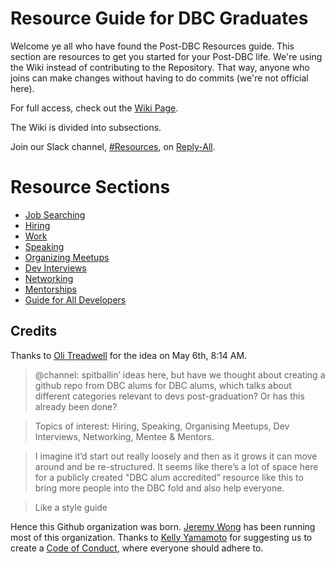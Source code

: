 # Resource Guide for DBC Graduates

Welcome ye all who have found the Post-DBC Resources guide. This section are resources to get you started for your Post-DBC life. We're using the Wiki instead of contributing to the Repository. That way, anyone who joins can make changes without having to do commits (we're not official here).

For full access, check out the [Wiki Page](https://github.com/DBC-Boots/Resources/wiki).

The Wiki is divided into subsections.

Join our Slack channel, [#Resources](https://reply-all.slack.com/messages/resources/), on [Reply-All](reply-all.slack.com/messages/general/).

# Resource Sections
* [Job Searching](https://github.com/DBC-Boots/Resources/wiki/Job-Searching)
* [Hiring](https://github.com/DBC-Boots/Resources/wiki/Hiring)
* [Work](https://github.com/DBC-Boots/Resources/wiki/Work)
* [Speaking](https://github.com/DBC-Boots/Resources/wiki/Speaking)
* [Organizing Meetups](https://github.com/DBC-Boots/Resources/wiki/Organizing-Meetups)
* [Dev Interviews](https://github.com/DBC-Boots/Resources/wiki/Dev-Interviews)
* [Networking](https://github.com/DBC-Boots/Resources/wiki/Networking)
* [Mentorships](https://github.com/DBC-Boots/Resources/wiki/Mentorships)
* [Guide for All Developers](https://github.com/DBC-Boots/Resources/wiki/Guide-for-All-Developers)

## Credits

Thanks to [Oli Treadwell](https://twitter.com/olitreadwell) for the idea on May 6th, 8:14 AM.

> @channel: spitballin’ ideas here, but have we thought about creating a github repo from DBC alums for DBC alums, which talks about different categories relevant to devs post-graduation? Or has this already been done?

> Topics of interest: Hiring, Speaking, Organising Meetups, Dev Interviews, Networking, Mentee & Mentors.

> I imagine it’d start out really loosely and then as it grows it can move around and be re-structured. It seems like there’s a lot of space here for a publicly created "DBC alum accredited” resource like this to bring more people into the DBC fold and also help everyone.

> Like a style guide

Hence this Github organization was born. [Jeremy Wong](https://twitter.com/jermspeaks) has been running most of this organization. Thanks to [Kelly Yamamoto](https://twitter.com/minedamnesia) for suggesting us to create a [Code of Conduct](https://github.com/DBC-Boots/Code-of-Conduct), where everyone should adhere to.
